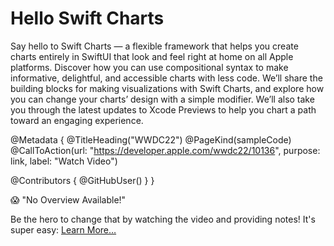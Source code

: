 # Hello Swift Charts

Say hello to Swift Charts — a flexible framework that helps you create charts entirely in SwiftUI that look and feel right at home on all Apple platforms. Discover how you can use compositional syntax to make informative, delightful, and accessible charts with less code. We’ll share the building blocks for making visualizations with Swift Charts, and explore how you can change your charts’ design with a simple modifier. We’ll also take you through the latest updates to Xcode Previews to help you chart a path toward an engaging experience.

@Metadata {
   @TitleHeading("WWDC22")
   @PageKind(sampleCode)
   @CallToAction(url: "https://developer.apple.com/wwdc22/10136", purpose: link, label: "Watch Video")

   @Contributors {
      @GitHubUser(<replace this with your GitHub handle>)
   }
}

😱 "No Overview Available!"

Be the hero to change that by watching the video and providing notes! It's super easy:
 [Learn More…](https://wwdcnotes.github.io/WWDCNotes/documentation/wwdcnotes/contributing)
